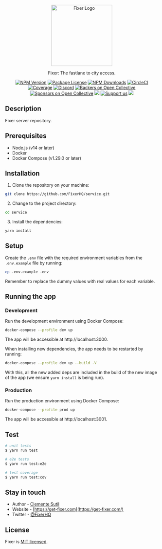<p align="center">
  <a href="http://get-fixer.com/" target="blank"><img src="https://i.postimg.cc/Pxn1BCXF/Isotype-rounded.png" width="200" alt="Fixer Logo" /></a>
</p>

[circleci-image]: https://img.shields.io/circleci/build/github/nestjs/nest/master?token=abc123def456
[circleci-url]: https://circleci.com/gh/nestjs/nest

  <p align="center">Fixer: The fastlane to city access.</p>
    <p align="center">
<a href="https://www.npmjs.com/~nestjscore" target="_blank"><img src="https://img.shields.io/npm/v/@nestjs/core.svg" alt="NPM Version" /></a>
<a href="https://www.npmjs.com/~nestjscore" target="_blank"><img src="https://img.shields.io/npm/l/@nestjs/core.svg" alt="Package License" /></a>
<a href="https://www.npmjs.com/~nestjscore" target="_blank"><img src="https://img.shields.io/npm/dm/@nestjs/common.svg" alt="NPM Downloads" /></a>
<a href="https://circleci.com/gh/nestjs/nest" target="_blank"><img src="https://img.shields.io/circleci/build/github/nestjs/nest/master" alt="CircleCI" /></a>
<a href="https://coveralls.io/github/nestjs/nest?branch=master" target="_blank"><img src="https://coveralls.io/repos/github/nestjs/nest/badge.svg?branch=master#9" alt="Coverage" /></a>
<a href="https://discord.gg/G7Qnnhy" target="_blank"><img src="https://img.shields.io/badge/discord-online-brightgreen.svg" alt="Discord"/></a>
<a href="https://opencollective.com/nest#backer" target="_blank"><img src="https://opencollective.com/nest/backers/badge.svg" alt="Backers on Open Collective" /></a>
<a href="https://opencollective.com/nest#sponsor" target="_blank"><img src="https://opencollective.com/nest/sponsors/badge.svg" alt="Sponsors on Open Collective" /></a>
  <a href="https://paypal.me/kamilmysliwiec" target="_blank"><img src="https://img.shields.io/badge/Donate-PayPal-ff3f59.svg"/></a>
    <a href="https://opencollective.com/nest#sponsor"  target="_blank"><img src="https://img.shields.io/badge/Support%20us-Open%20Collective-41B883.svg" alt="Support us"></a>
  <a href="https://twitter.com/nestframework" target="_blank"><img src="https://img.shields.io/twitter/follow/nestframework.svg?style=social&label=Follow"></a>
</p>
  <!--[![Backers on Open Collective](https://opencollective.com/nest/backers/badge.svg)](https://opencollective.com/nest#backer)
  [![Sponsors on Open Collective](https://opencollective.com/nest/sponsors/badge.svg)](https://opencollective.com/nest#sponsor)-->

## Description

Fixer server repository.

## Prerequisites

- Node.js (v14 or later)
- Docker
- Docker Compose (v1.29.0 or later)

## Installation

1. Clone the repository on your machine:

```bash
git clone https://github.com/FixerHQ/service.git
```

2. Change to the project directory:

```bash
cd service
```

3. Install the dependencies:

```bash
yarn install
```

## Setup

Create the `.env` file with the required environment variables from the `.env.example` file by running:

```bash
cp .env.example .env
```

Remember to replace the dummy values with real values for each variable.

## Running the app

### Development

Run the development environment using Docker Compose:

```bash
docker-compose --profile dev up
```

The app will be accessible at http://localhost:3000.

When installing new dependencies, the app needs to be restarted by running:

```bash
docker-compose --profile dev up --build -V
```

With this, all the new added deps are included in the build of the new image of the app (we ensure `yarn install` is being run).

### Production

Run the production environment using Docker Compose:

```bash
docker-compose --profile prod up
```

The app will be accessible at http://localhost:3001.

## Test

```bash
# unit tests
$ yarn run test

# e2e tests
$ yarn run test:e2e

# test coverage
$ yarn run test:cov
```

## Stay in touch

- Author - [Clemente Sutil](https://kamilmysliwiec.com)
- Website - [https://get-fixer.com](https://get-fixer.com/)
- Twitter - [@FixerHQ](https://twitter.com/FixerHQ)

## License

Fixer is [MIT licensed](LICENSE).
